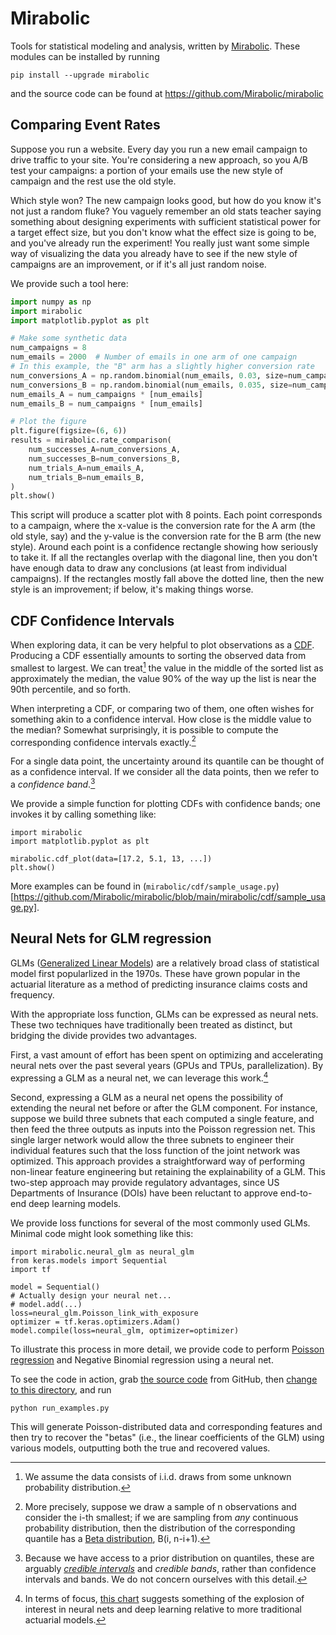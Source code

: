 # Mirabolic
Tools for statistical modeling and analysis, written by [Mirabolic](https://www.mirabolic.net/).  These modules can be installed by running
```
pip install --upgrade mirabolic
```
and the source code can be found at https://github.com/Mirabolic/mirabolic

## Comparing Event Rates
Suppose you run a website.  Every day you run a new email campaign to drive traffic to your site.  You're considering a new approach, so you A/B test your campaigns: a portion of your emails use the new style of campaign and the rest use the old style.

Which style won?  The new campaign looks good, but how do you know it's not just a random fluke? You vaguely remember an old stats teacher saying something about designing experiments with sufficient statistical power for a target effect size, but you don't know what the effect size is going to be, and you've already run the experiment!  You really just want some simple way of visualizing the data you already have to see if the new style of campaigns are an improvement, or if it's all just random noise.

We provide such a tool here:
```python
import numpy as np
import mirabolic
import matplotlib.pyplot as plt

# Make some synthetic data
num_campaigns = 8
num_emails = 2000  # Number of emails in one arm of one campaign
# In this example, the "B" arm has a slightly higher conversion rate
num_conversions_A = np.random.binomial(num_emails, 0.03, size=num_campaigns)
num_conversions_B = np.random.binomial(num_emails, 0.035, size=num_campaigns)
num_emails_A = num_campaigns * [num_emails]
num_emails_B = num_campaigns * [num_emails]

# Plot the figure
plt.figure(figsize=(6, 6))
results = mirabolic.rate_comparison(
    num_successes_A=num_conversions_A,
    num_successes_B=num_conversions_B,
    num_trials_A=num_emails_A,
    num_trials_B=num_emails_B,
)
plt.show()
```

This script will produce a scatter plot with 8 points.  Each point corresponds to a campaign, where the x-value is the conversion rate for the A arm (the old style, say) and the y-value is the conversion rate for the B arm (the new style).  Around each point is a confidence rectangle showing how seriously to take it.  If all the rectangles overlap with the diagonal line, then you don't have enough data to draw any conclusions (at least from individual campaigns).  If the rectangles mostly fall above the dotted line, then the new style is an improvement; if below, it's making things worse.


## CDF Confidence Intervals

When exploring data, it can be very helpful to plot observations as a [CDF](https://en.wikipedia.org/wiki/Cumulative_distribution_function).  Producing a CDF essentially amounts to sorting the observed data from smallest to largest.  We can treat[^iid] the value in the middle of the sorted list as approximately the median, the value 90% of the way up the list is near the 90th percentile, and so forth.

[^iid]: We assume the data consists of i.i.d. draws from some unknown probability distribution.

When interpreting a CDF, or comparing two of them, one often wishes for something akin to a confidence interval.  How close is the middle value to the median?  Somewhat surprisingly, it is possible to compute the corresponding confidence intervals exactly.[^Beta]

[^Beta]: More precisely, suppose we draw a sample of n observations and consider the i-th smallest; if we are sampling from *any* continuous probability distribution, then the distribution of the corresponding quantile has a [Beta distribution](https://en.wikipedia.org/wiki/Beta_distribution), B(i, n-i+1).

For a single data point, the uncertainty around its quantile can be thought of as a confidence interval.  If we consider all the data points, then we refer to a *confidence band*.[^Credible]

[^Credible]: Because we have access to a prior distribution on quantiles, these are arguably *[credible intervals](https://en.wikipedia.org/wiki/Credible_interval)* and *credible bands*, rather than confidence intervals and bands.  We do not concern ourselves with this detail.

We provide a simple function for plotting CDFs with confidence bands; one invokes it by calling something like:
```
import mirabolic
import matplotlib.pyplot as plt

mirabolic.cdf_plot(data=[17.2, 5.1, 13, ...])
plt.show()
```

More examples can be found in (`mirabolic/cdf/sample_usage.py`)[https://github.com/Mirabolic/mirabolic/blob/main/mirabolic/cdf/sample_usage.py].

## Neural Nets for GLM regression

GLMs ([Generalized Linear Models](https://en.wikipedia.org/wiki/Generalized_linear_model)) are a relatively broad class of statistical model first popularlized in the 1970s.  These have grown popular in the actuarial literature as a method of predicting insurance claims costs and frequency.

With the appropriate loss function, GLMs can be expressed as neural nets.  These two techniques have traditionally been treated as distinct, but bridging the divide provides two advantages.

First, a vast amount of effort has been spent on optimizing and accelerating neural nets over the past several years (GPUs and TPUs, parallelization).  By expressing a GLM as a neural net, we can leverage this work.[^NN]

[^NN]: In terms of focus, [this chart](https://trends.google.com/trends/explore?geo=US&q=deep%20learning,actuarial%20science) suggests something of the explosion of interest in neural nets and deep learning relative to more traditional actuarial models.

Second, expressing a GLM as a neural net opens the possibility of extending the neural net before or after the GLM component.  For instance, suppose we build three subnets that each computed a single feature, and then feed the three outputs as inputs into the Poisson regression net.  This single larger network would allow the three subnets to engineer their individual features such that the loss function of the joint network was optimized.  This approach provides a straightforward way of performing non-linear feature engineering but retaining the explainability of a GLM.  This two-step approach may provide regulatory advantages, since US Departments of Insurance (DOIs) have been reluctant to approve end-to-end deep learning models.

We provide loss functions for several of the most commonly used GLMs.  Minimal code might look something like this:
```
import mirabolic.neural_glm as neural_glm
from keras.models import Sequential
import tf

model = Sequential()
# Actually design your neural net...
# model.add(...)
loss=neural_glm.Poisson_link_with_exposure
optimizer = tf.keras.optimizers.Adam()
model.compile(loss=neural_glm, optimizer=optimizer)
```

To illustrate this process in more detail, we provide code to perform [Poisson regression](https://en.wikipedia.org/wiki/Poisson_regression) and Negative Binomial regression using a neural net.  

To see the code in action, grab [the source code](https://github.com/Mirabolic/mirabolic) from GitHub, then [change to this directory](https://github.com/Mirabolic/mirabolic/tree/main/mirabolic/neural_glm), and run
```
python run_examples.py
```
This will generate Poisson-distributed data and corresponding features and then try to recover the "betas" (i.e., the linear coefficients of the GLM) using various models, outputting both the true and recovered values.

